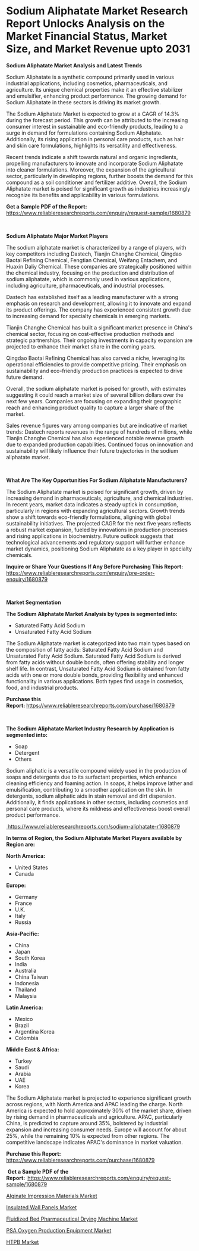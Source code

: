 <p><h1>Sodium Aliphatate Market Research Report Unlocks Analysis on the Market Financial Status, Market Size, and Market Revenue upto 2031</h1></p><p><strong>Sodium Aliphatate Market Analysis and Latest Trends</strong></p>
<p><p>Sodium Aliphatate is a synthetic compound primarily used in various industrial applications, including cosmetics, pharmaceuticals, and agriculture. Its unique chemical properties make it an effective stabilizer and emulsifier, enhancing product performance. The growing demand for Sodium Aliphatate in these sectors is driving its market growth.</p><p>The Sodium Aliphatate Market is expected to grow at a CAGR of 14.3% during the forecast period. This growth can be attributed to the increasing consumer interest in sustainable and eco-friendly products, leading to a surge in demand for formulations containing Sodium Aliphatate. Additionally, its rising application in personal care products, such as hair and skin care formulations, highlights its versatility and effectiveness.</p><p>Recent trends indicate a shift towards natural and organic ingredients, propelling manufacturers to innovate and incorporate Sodium Aliphatate into cleaner formulations. Moreover, the expansion of the agricultural sector, particularly in developing regions, further boosts the demand for this compound as a soil conditioner and fertilizer additive. Overall, the Sodium Aliphatate market is poised for significant growth as industries increasingly recognize its benefits and applicability in various formulations.</p></p>
<p><strong>Get a Sample PDF of the Report:&nbsp;</strong> <a href="https://www.reliableresearchreports.com/enquiry/request-sample/1680879?utm_campaign=13&utm_medium=2&utm_source=Github&utm_content=ia&utm_term=11112024&utm_id=sodium-aliphatate">https://www.reliableresearchreports.com/enquiry/request-sample/1680879</a></p>
<p>&nbsp;</p>
<p><strong>Sodium Aliphatate Major Market Players</strong></p>
<p><p>The sodium aliphatate market is characterized by a range of players, with key competitors including Dastech, Tianjin Changhe Chemical, Qingdao Baotai Refining Chemical, Fengtian Chemical, Weifang Entachem, and Huaxin Daliy Chemical. These companies are strategically positioned within the chemical industry, focusing on the production and distribution of sodium aliphatate, which is commonly used in various applications, including agriculture, pharmaceuticals, and industrial processes.</p><p>Dastech has established itself as a leading manufacturer with a strong emphasis on research and development, allowing it to innovate and expand its product offerings. The company has experienced consistent growth due to increasing demand for specialty chemicals in emerging markets.</p><p>Tianjin Changhe Chemical has built a significant market presence in China's chemical sector, focusing on cost-effective production methods and strategic partnerships. Their ongoing investments in capacity expansion are projected to enhance their market share in the coming years.</p><p>Qingdao Baotai Refining Chemical has also carved a niche, leveraging its operational efficiencies to provide competitive pricing. Their emphasis on sustainability and eco-friendly production practices is expected to drive future demand.</p><p>Overall, the sodium aliphatate market is poised for growth, with estimates suggesting it could reach a market size of several billion dollars over the next few years. Companies are focusing on expanding their geographic reach and enhancing product quality to capture a larger share of the market.</p><p>Sales revenue figures vary among companies but are indicative of market trends: Dastech reports revenues in the range of hundreds of millions, while Tianjin Changhe Chemical has also experienced notable revenue growth due to expanded production capabilities. Continued focus on innovation and sustainability will likely influence their future trajectories in the sodium aliphatate market.</p></p>
<p>&nbsp;</p>
<p><strong>What Are The Key Opportunities For Sodium Aliphatate Manufacturers?</strong></p>
<p><p>The Sodium Aliphatate market is poised for significant growth, driven by increasing demand in pharmaceuticals, agriculture, and chemical industries. In recent years, market data indicates a steady uptick in consumption, particularly in regions with expanding agricultural sectors. Growth trends show a shift towards eco-friendly formulations, aligning with global sustainability initiatives. The projected CAGR for the next five years reflects a robust market expansion, fueled by innovations in production processes and rising applications in biochemistry. Future outlook suggests that technological advancements and regulatory support will further enhance market dynamics, positioning Sodium Aliphatate as a key player in specialty chemicals.</p></p>
<p><strong>Inquire or Share Your Questions If Any Before Purchasing This Report:</strong> <a href="https://www.reliableresearchreports.com/enquiry/pre-order-enquiry/1680879?utm_campaign=13&utm_medium=2&utm_source=Github&utm_content=ia&utm_term=11112024&utm_id=sodium-aliphatate">https://www.reliableresearchreports.com/enquiry/pre-order-enquiry/1680879</a></p>
<p>&nbsp;</p>
<p><strong>Market Segmentation</strong></p>
<p><strong>The Sodium Aliphatate Market Analysis by types is segmented into:</strong></p>
<p><ul><li>Saturated Fatty Acid Sodium</li><li>Unsaturated Fatty Acid Sodium</li></ul></p>
<p><p>The Sodium Aliphatate market is categorized into two main types based on the composition of fatty acids: Saturated Fatty Acid Sodium and Unsaturated Fatty Acid Sodium. Saturated Fatty Acid Sodium is derived from fatty acids without double bonds, often offering stability and longer shelf life. In contrast, Unsaturated Fatty Acid Sodium is obtained from fatty acids with one or more double bonds, providing flexibility and enhanced functionality in various applications. Both types find usage in cosmetics, food, and industrial products.</p></p>
<p><strong>Purchase this Report:&nbsp;</strong><a href="https://www.reliableresearchreports.com/purchase/1680879?utm_campaign=13&utm_medium=2&utm_source=Github&utm_content=ia&utm_term=11112024&utm_id=sodium-aliphatate">https://www.reliableresearchreports.com/purchase/1680879</a></p>
<p>&nbsp;</p>
<p><strong>The Sodium Aliphatate Market Industry Research by Application is segmented into:</strong></p>
<p><ul><li>Soap</li><li>Detergent</li><li>Others</li></ul></p>
<p><p>Sodium aliphatic is a versatile compound widely used in the production of soaps and detergents due to its surfactant properties, which enhance cleaning efficiency and foaming action. In soaps, it helps improve lather and emulsification, contributing to a smoother application on the skin. In detergents, sodium aliphatic aids in stain removal and dirt dispersion. Additionally, it finds applications in other sectors, including cosmetics and personal care products, where its mildness and effectiveness boost overall product performance.</p></p>
<p><a href="https://www.reliableresearchreports.com/sodium-aliphatate-r1680879?utm_campaign=13&utm_medium=2&utm_source=Github&utm_content=ia&utm_term=11112024&utm_id=sodium-aliphatate">&nbsp;https://www.reliableresearchreports.com/sodium-aliphatate-r1680879</a></p>
<p><strong>In terms of Region, the Sodium Aliphatate Market Players available by Region are:</strong></p>
<p>
    <p> <strong> North America: </strong>
        <ul>
            <li>United States</li>
            <li>Canada</li>
        </ul>
        </p> 
    <p> <strong> Europe: </strong>
        <ul>
            <li>Germany</li>
            <li>France</li>
            <li>U.K.</li>
            <li>Italy</li>
            <li>Russia</li>
        </ul>
        </p> 
    <p> <strong> Asia-Pacific: </strong>
        <ul>
            <li>China</li>
            <li>Japan</li>
            <li>South Korea</li>
            <li>India</li>
            <li>Australia</li>
            <li>China Taiwan</li>
            <li>Indonesia</li>
            <li>Thailand</li>
            <li>Malaysia</li>
        </ul>
        </p> 
    <p> <strong> Latin America: </strong>
        <ul>
            <li>Mexico</li>
            <li>Brazil</li>
            <li>Argentina Korea</li>
            <li>Colombia</li>
        </ul>
        </p> 
    <p> <strong> Middle East & Africa: </strong>
        <ul>
            <li>Turkey</li>
            <li>Saudi</li>
            <li>Arabia</li>
            <li>UAE</li>
            <li>Korea</li>
        </ul>
    </p>
    </p>
<p><p>The Sodium Aliphatate market is projected to experience significant growth across regions, with North America and APAC leading the charge. North America is expected to hold approximately 30% of the market share, driven by rising demand in pharmaceuticals and agriculture. APAC, particularly China, is predicted to capture around 35%, bolstered by industrial expansion and increasing consumer needs. Europe will account for about 25%, while the remaining 10% is expected from other regions. The competitive landscape indicates APAC's dominance in market valuation.</p></p>
<p><strong>Purchase this Report: </strong><a href="https://www.reliableresearchreports.com/purchase/1680879?utm_campaign=13&utm_medium=2&utm_source=Github&utm_content=ia&utm_term=11112024&utm_id=sodium-aliphatate">https://www.reliableresearchreports.com/purchase/1680879</a></p>
<p>&nbsp;<strong>Get a Sample PDF of the Report:&nbsp;&nbsp;</strong><a href="https://www.reliableresearchreports.com/enquiry/request-sample/1680879?utm_campaign=13&utm_medium=2&utm_source=Github&utm_content=ia&utm_term=11112024&utm_id=sodium-aliphatate">https://www.reliableresearchreports.com/enquiry/request-sample/1680879</a></p>
<p><strong></strong></p>
<p><p><a href="https://www.linkedin.com/pulse/competitive-intelligence-alginate-impression-materials-market-jitsc?utm_campaign=13&utm_medium=2&utm_source=Github&utm_content=ia&utm_term=11112024&utm_id=sodium-aliphatate">Alginate Impression Materials Market</a></p><p><a href="https://github.com/roydonhol47/Market-Research-Report-List-1/blob/main/insulated-wall-panels-market.md?utm_campaign=13&utm_medium=2&utm_source=Github&utm_content=ia&utm_term=11112024&utm_id=sodium-aliphatate">Insulated Wall Panels Market</a></p><p><a href="https://issuu.com/reportprime-2/docs/fluidized-bed-pharmaceutical-drying_9179e73e343ca4?utm_campaign=13&utm_medium=2&utm_source=Github&utm_content=ia&utm_term=11112024&utm_id=sodium-aliphatate">Fluidized Bed Pharmaceutical Drying Machine Market</a></p><p><a href="https://issuu.com/reportprime-2/docs/psa-oxygen-production-equipment-mar_f68b73f3c4c82c?utm_campaign=13&utm_medium=2&utm_source=Github&utm_content=ia&utm_term=11112024&utm_id=sodium-aliphatate">PSA Oxygen Production Equipment Market</a></p><p><a href="https://www.linkedin.com/pulse/htpb-market-emerging-trends-future-prospects-period-from-2024-vv1cc?utm_campaign=13&utm_medium=2&utm_source=Github&utm_content=ia&utm_term=11112024&utm_id=sodium-aliphatate">HTPB Market</a></p></p>